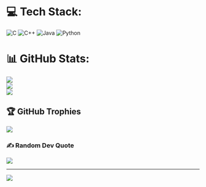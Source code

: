 
# 💻 Tech Stack:
![C](https://img.shields.io/badge/c-%2300599C.svg?style=for-the-badge&logo=c&logoColor=white) ![C++](https://img.shields.io/badge/c++-%2300599C.svg?style=for-the-badge&logo=c%2B%2B&logoColor=white) ![Java](https://img.shields.io/badge/java-%23ED8B00.svg?style=for-the-badge&logo=openjdk&logoColor=white) ![Python](https://img.shields.io/badge/python-3670A0?style=for-the-badge&logo=python&logoColor=ffdd54)
# 📊 GitHub Stats:
![](https://github-readme-stats.vercel.app/api?username=Harshini-2007&theme=dark&hide_border=false&include_all_commits=false&count_private=false)<br/>
![](https://github-readme-streak-stats.herokuapp.com/?user=Harshini-2007&theme=dark&hide_border=false)<br/>
![](https://github-readme-stats.vercel.app/api/top-langs/?username=Harshini-2007&theme=dark&hide_border=false&include_all_commits=false&count_private=false&layout=compact)

## 🏆 GitHub Trophies
![](https://github-profile-trophy.vercel.app/?username=Harshini-2007&theme=radical&no-frame=false&no-bg=true&margin-w=4)

### ✍️ Random Dev Quote
![](https://quotes-github-readme.vercel.app/api?type=horizontal&theme=radical)

---
[![](https://visitcount.itsvg.in/api?id=Harshini-2007&icon=0&color=0)](https://visitcount.itsvg.in)

<!-- Proudly created with GPRM ( https://gprm.itsvg.in ) -->
